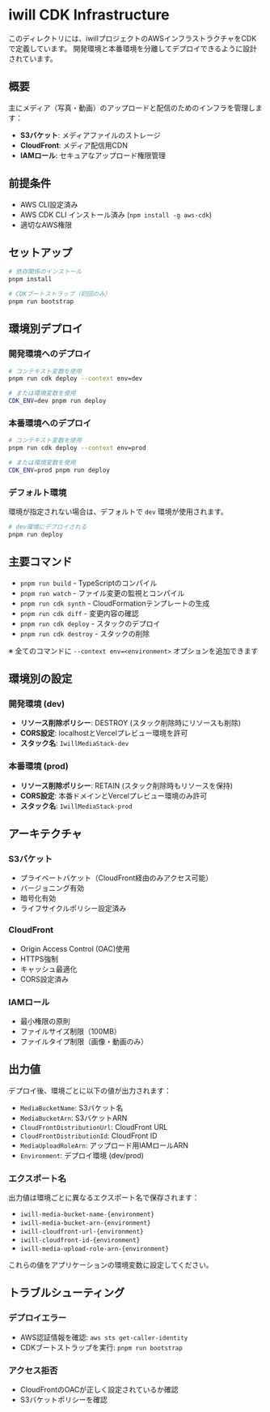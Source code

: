 # iwill CDK Infrastructure

このディレクトリには、iwillプロジェクトのAWSインフラストラクチャをCDKで定義しています。
開発環境と本番環境を分離してデプロイできるように設計されています。

## 概要

主にメディア（写真・動画）のアップロードと配信のためのインフラを管理します：

- **S3バケット**: メディアファイルのストレージ
- **CloudFront**: メディア配信用CDN
- **IAMロール**: セキュアなアップロード権限管理

## 前提条件

- AWS CLI設定済み
- AWS CDK CLI インストール済み (`npm install -g aws-cdk`)
- 適切なAWS権限

## セットアップ

```bash
# 依存関係のインストール
pnpm install

# CDKブートストラップ（初回のみ）
pnpm run bootstrap
```

## 環境別デプロイ

### 開発環境へのデプロイ

```bash
# コンテキスト変数を使用
pnpm run cdk deploy --context env=dev

# または環境変数を使用
CDK_ENV=dev pnpm run deploy
```

### 本番環境へのデプロイ

```bash
# コンテキスト変数を使用
pnpm run cdk deploy --context env=prod

# または環境変数を使用
CDK_ENV=prod pnpm run deploy
```

### デフォルト環境

環境が指定されない場合は、デフォルトで `dev` 環境が使用されます。

```bash
# dev環境にデプロイされる
pnpm run deploy
```

## 主要コマンド

- `pnpm run build` - TypeScriptのコンパイル
- `pnpm run watch` - ファイル変更の監視とコンパイル
- `pnpm run cdk synth` - CloudFormationテンプレートの生成
- `pnpm run cdk diff` - 変更内容の確認
- `pnpm run cdk deploy` - スタックのデプロイ
- `pnpm run cdk destroy` - スタックの削除

※ 全てのコマンドに `--context env=<environment>` オプションを追加できます

## 環境別の設定

### 開発環境 (dev)
- **リソース削除ポリシー**: DESTROY (スタック削除時にリソースも削除)
- **CORS設定**: localhostとVercelプレビュー環境を許可
- **スタック名**: `IwillMediaStack-dev`

### 本番環境 (prod)
- **リソース削除ポリシー**: RETAIN (スタック削除時もリソースを保持)
- **CORS設定**: 本番ドメインとVercelプレビュー環境のみ許可
- **スタック名**: `IwillMediaStack-prod`

## アーキテクチャ

### S3バケット
- プライベートバケット（CloudFront経由のみアクセス可能）
- バージョニング有効
- 暗号化有効
- ライフサイクルポリシー設定済み

### CloudFront
- Origin Access Control (OAC)使用
- HTTPS強制
- キャッシュ最適化
- CORS設定済み

### IAMロール
- 最小権限の原則
- ファイルサイズ制限（100MB）
- ファイルタイプ制限（画像・動画のみ）

## 出力値

デプロイ後、環境ごとに以下の値が出力されます：

- `MediaBucketName`: S3バケット名
- `MediaBucketArn`: S3バケットARN
- `CloudFrontDistributionUrl`: CloudFront URL
- `CloudFrontDistributionId`: CloudFront ID
- `MediaUploadRoleArn`: アップロード用IAMロールARN
- `Environment`: デプロイ環境 (dev/prod)

### エクスポート名

出力値は環境ごとに異なるエクスポート名で保存されます：
- `iwill-media-bucket-name-{environment}`
- `iwill-media-bucket-arn-{environment}`
- `iwill-cloudfront-url-{environment}`
- `iwill-cloudfront-id-{environment}`
- `iwill-media-upload-role-arn-{environment}`

これらの値をアプリケーションの環境変数に設定してください。

## トラブルシューティング

### デプロイエラー
- AWS認証情報を確認: `aws sts get-caller-identity`
- CDKブートストラップを実行: `pnpm run bootstrap`

### アクセス拒否
- CloudFrontのOACが正しく設定されているか確認
- S3バケットポリシーを確認